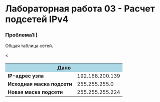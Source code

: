 # Лабораторная работа 03 - Расчет подсетей IPv4

### Проблема1:)
 Общая таблица сетей.

<<table>
  <tr>
    <th colspan="2" style="text-align:center; background-color: #add8e6;">Дано</th>
  </tr>
  <tr>
    <td><strong>IP-адрес узла</strong></td>
    <td>192.168.200.139</td>
  </tr>
  <tr>
    <td><strong>Исходная маска подсети</strong></td>
    <td>255.255.255.0</td>
  </tr>
  <tr>
    <td><strong>Новая маска подсети</strong></td>
    <td>255.255.255.224</td>
  </tr>
</table>

